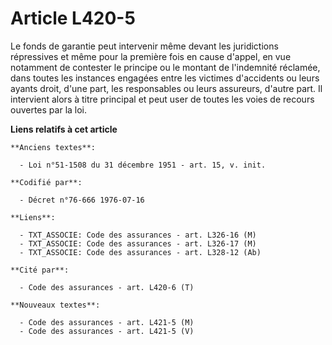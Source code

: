 # Article L420-5

Le fonds de garantie peut intervenir même devant les juridictions répressives et même pour la première fois en cause d'appel,
en vue notamment de contester le principe ou le montant de l'indemnité réclamée, dans toutes les instances engagées entre les
victimes d'accidents ou leurs ayants droit, d'une part, les responsables ou leurs assureurs, d'autre part. Il intervient
alors à titre principal et peut user de toutes les voies de recours ouvertes par la loi.

**Liens relatifs à cet article**

	**Anciens textes**:

	  - Loi n°51-1508 du 31 décembre 1951 - art. 15, v. init.

	**Codifié par**:

	  - Décret n°76-666 1976-07-16

	**Liens**:

	  - TXT_ASSOCIE: Code des assurances - art. L326-16 (M)
	  - TXT_ASSOCIE: Code des assurances - art. L326-17 (M)
	  - TXT_ASSOCIE: Code des assurances - art. L328-12 (Ab)

	**Cité par**:

	  - Code des assurances - art. L420-6 (T)

	**Nouveaux textes**:

	  - Code des assurances - art. L421-5 (M)
	  - Code des assurances - art. L421-5 (V)
